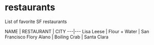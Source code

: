# restaurants
List of favorite SF restaurants

 NAME | RESTAURANT | CITY
---|---
Lisa Leese | Flour + Water | San Francisco
Flory Alano | Boiling Crab | Santa Clara
